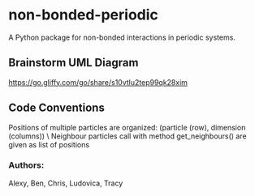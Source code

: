 # non-bonded-periodic
A Python package for non-bonded interactions in periodic systems.

## Brainstorm UML Diagram
https://go.gliffy.com/go/share/s10vtlu2tep99qk28xim

## Code Conventions
Positions of multiple particles are organized: (particle (row), dimension (columns)) \\
Neighbour particles call with method get_neighbours() are given as list of positions

### Authors:  
Alexy,
Ben,
Chris,
Ludovica,
Tracy
